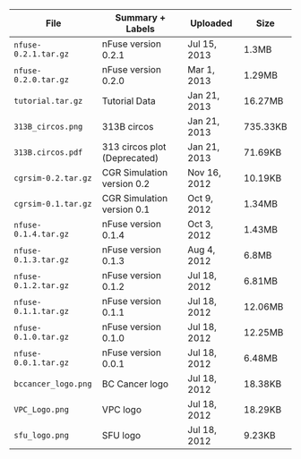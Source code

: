 File                 | Summary + Labels              | Uploaded     | Size     
---------------------|-------------------------------|--------------|---------- 
`nfuse-0.2.1.tar.gz` | nFuse version 0.2.1           | Jul 15, 2013 | 1.3MB    
`nfuse-0.2.0.tar.gz` | nFuse version 0.2.0           | Mar 1, 2013  | 1.29MB   
`tutorial.tar.gz`    | Tutorial Data                 | Jan 21, 2013 | 16.27MB  
`313B_circos.png`    | 313B circos                   | Jan 21, 2013 | 735.33KB 
`313B.circos.pdf`    | 313 circos plot  (Deprecated) | Jan 21, 2013 | 71.69KB  
`cgrsim-0.2.tar.gz`  | CGR Simulation version 0.2    | Nov 16, 2012 | 10.19KB  
`cgrsim-0.1.tar.gz`  | CGR Simulation version 0.1    | Oct 9, 2012  | 1.34MB   
`nfuse-0.1.4.tar.gz` | nFuse version 0.1.4           | Oct 3, 2012  | 1.43MB   
`nfuse-0.1.3.tar.gz` | nFuse version 0.1.3           | Aug 4, 2012  | 6.8MB    
`nfuse-0.1.2.tar.gz` | nFuse version 0.1.2           | Jul 18, 2012 | 6.81MB   
`nfuse-0.1.1.tar.gz` | nFuse version 0.1.1           | Jul 18, 2012 | 12.06MB  
`nfuse-0.1.0.tar.gz` | nFuse version 0.1.0           | Jul 18, 2012 | 12.25MB  
`nfuse-0.0.1.tar.gz` | nFuse version 0.0.1           | Jul 18, 2012 | 6.48MB   
`bccancer_logo.png`  | BC Cancer logo                | Jul 18, 2012 | 18.38KB  
`VPC_Logo.png`       | VPC logo                      | Jul 18, 2012 | 18.29KB  
`sfu_logo.png`       | SFU logo                      | Jul 18, 2012 | 9.23KB   
